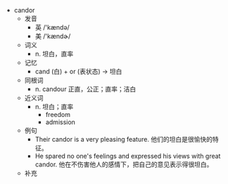 - candor
  - 发音
    - 英 /'kændə/
    - 美 /'kændɚ/
  - 词义
    - n. 坦白，直率
  - 记忆
    - cand (白) + or (表状态) → 坦白
  - 同根词
    - n. candour 正直，公正；直率；洁白
  - 近义词
    - n. 坦白；直率
      - freedom
      - admission
  - 例句
    - Their candor is a very pleasing feature. 他们的坦白是很愉快的特征。
    - He spared no one's feelings and expressed his views with great candor. 他在不伤害他人的感情下，把自己的意见表示得很坦白。
  - 补充